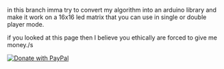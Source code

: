in this branch imma try to convert my algorithm into an arduino library and make it work on a 16x16 led matrix that you can use in single or double player mode.

if you looked at this page then I believe you ethically are forced to give me money./s

[![Donate with PayPal](https://raw.githubusercontent.com/stefan-niedermann/paypal-donate-button/master/paypal-donate-button.png)](https://www.paypal.com/cgi-bin/webscr?cmd=_s-xclick&hosted_button_id=WHWRLDWSEH6YL)
